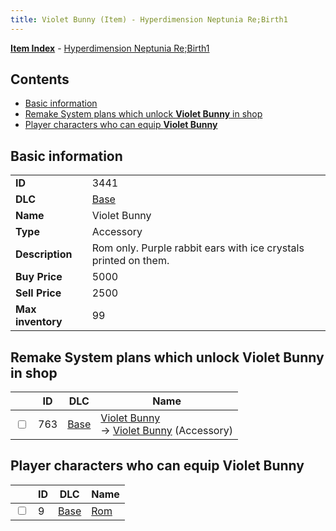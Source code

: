 ```yaml
---
title: Violet Bunny (Item) - Hyperdimension Neptunia Re;Birth1
---
```


[**Item Index**](/neptunia/rb1/item/index.html) - [Hyperdimension Neptunia Re;Birth1](/neptunia/rb1)

## Contents

- [Basic information](#basic-information)
- [Remake System plans which unlock **Violet Bunny** in shop](#remake-system-plans-which-unlock-violet-bunny-in-shop)
- [Player characters who can equip **Violet Bunny**](#player-characters-who-can-equip-violet-bunny)
## Basic information

|   |   |
| -- | -- |
| **ID** | 3441 |
| **DLC** | [Base](/neptunia/rb1/dlc/1-base.html) |
| **Name** | Violet Bunny |
| **Type** | Accessory |
| **Description** | Rom only. Purple rabbit ears with ice crystals printed on them. |
| **Buy Price** | 5000 |
| **Sell Price** | 2500 |
| **Max inventory** | 99 |


## Remake System plans which unlock **Violet Bunny** in shop

|    | ID | DLC | Name |
| -- | -- | --- | ---- |
| <input type="checkbox" id="rb1-remake-1-763" class="trackbox" /> | 763 | [Base](/neptunia/rb1/dlc/1-base.html) | [Violet Bunny](/neptunia/rb1/remake/1-763-violet-bunny.html)<br /> → [Violet Bunny](/neptunia/rb1/item/1-3441-violet-bunny.html) (Accessory) |


## Player characters who can equip **Violet Bunny**

|    | ID | DLC | Name |
| -- | -- | --- | ---- |
| <input type="checkbox" id="rb1-player-1-9" class="trackbox" /> | 9 | [Base](/neptunia/rb1/dlc/1-base.html) | [Rom](/neptunia/rb1/player/1-9-rom.html) |
